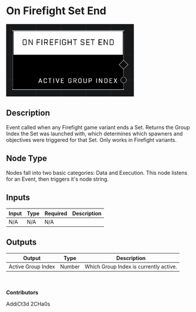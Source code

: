 # On Firefight Set End
![](../../../.gitbook/assets/on-firefight-set-end.png)
## Description
Event called when any Firefight game variant ends a Set. Returns the Group Index the Set was launched with, which determines which spawners and objectives were triggered for that Set. Only works in Firefight variants.

## Node Type
Nodes fall into two basic categories: Data and Execution. This node listens for an Event, then triggers it's node string.

## Inputs
| Input | Type | Required | Description |
|------------------|------------------|----------|--------------------------------------------------------------|
| N/A | N/A | N/A | |

## Outputs
| Output | Type | Description |
|------------------|------------------|--------------------------------------------------------------|
| Active Group Index | Number | Which Group Index is currently active. |

\
\
**Contributors**

AddiCt3d 2CHa0s